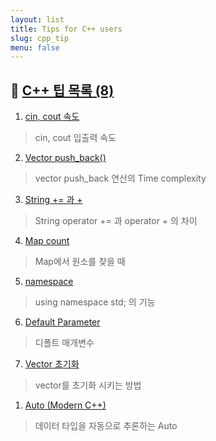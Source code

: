 ```yaml
---
layout: list
title: Tips for C++ users
slug: cpp_tip
menu: false
---
```



## 🚩 [C++ 팁 목록 (8)](../_featured_categories/cpp_tip.md)

1. [cin, cout 속도](../tips/cpp_tip/_posts/2020-06-30-cin-속도.md)
> cin, cout 입출력 속도

2. [Vector push_back()](../tips/cpp_tip/_posts/2020-06-30-Vector-push_back().md)
>vector push_back 연산의 Time complexity 

3. [String += 과 +](../tips/cpp_tip/_posts/2020-06-30-String-+=-과-+.md)
> String operator += 과 operator + 의 차이
 
4. [Map count](../tips/cpp_tip/_posts/2020-06-30-Map-Count.md)
> Map에서 원소를 찾을 때

5. [namespace](../tips/cpp_tip/_posts/2020-06-30-Namespace.md)
> using namespace std; 의 기능

6. [Default Parameter](../tips/cpp_tip/_posts/2020-06-30-Default-Parameter.md)
> 디폴트 매개변수
 
7. [Vector 초기화](../tips/cpp_tip/_posts/2020-06-30-Vector-초기화.md)
> vector를 초기화 시키는 방법

1. [Auto (Modern C++)](../tips/cpp_tip/_posts/2020-06-30-Auto.md)
> 데이터 타입을 자동으로 추론하는 Auto